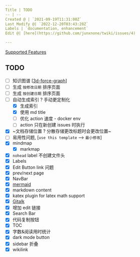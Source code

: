 ```yaml
---
Title | TODO
-- | --
Created @ | `2021-09-19T11:31:00Z`
Last Modify @| `2022-12-20T03:43:28Z`
Labels | `documentation, enhancement`
Edit @| [here](https://github.com/junxnone/twiki/issues/4)

---
```

[Supported Features](/Supported_Features)

## TODO

- [ ]  知识图谱 [[3d-force-graph](https://github.com/vasturiano/3d-force-graph)]
- [ ] 生成 `按修改日期` 排序页面
- [ ] 生成 `按创建日期` 排序页面
- [ ] 自动生成索引 ? 手动更定制化
  - [x] 生成索引
  - [x] 使用 md title
  - [ ] 优化 action 速度 - docker env
  - [ ] action 只在新创建 issues 时执行
- [x] ~文档存储位置 ? 分散存储更改标题时会更改位置~
- [ ] 易用性问题, [`use this template` --> `最小修改`]
- [x] mindmap
  - [x] markmap
- [x] `nohead` label 不创建文件头
- [x] Labels
- [x] Edit Button link 问题
- [x] prev/next page
- [x] NavBar
- [x] [mermaid](https://github.com/Leward/mermaid-docsify)
- [x] markdown content
- [x] katex plugin for latex math support
- [x] [Gitalk](https://github.com/gitalk/gitalk/blob/master/readme-cn.md)
- [x] 增加 edit 链接
- [x] Search Bar
- [x] 代码复制按钮
- [x] TOC
- [x] 字数&阅读用时统计
- [x] dark mode button
- [x] sidebar 折叠
- [x] wikilink
